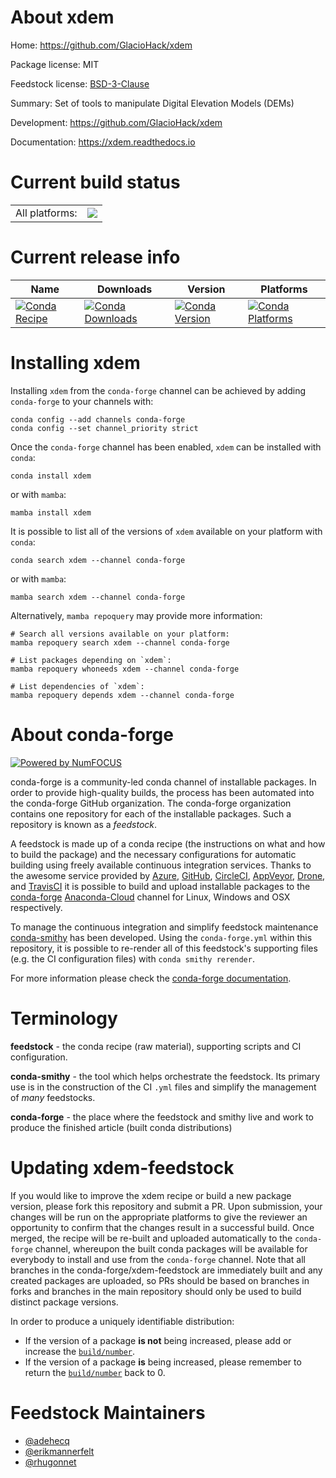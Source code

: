 About xdem
==========

Home: https://github.com/GlacioHack/xdem

Package license: MIT

Feedstock license: [BSD-3-Clause](https://github.com/conda-forge/xdem-feedstock/blob/main/LICENSE.txt)

Summary: Set of tools to manipulate Digital Elevation Models (DEMs)

Development: https://github.com/GlacioHack/xdem

Documentation: https://xdem.readthedocs.io

Current build status
====================


<table><tr><td>All platforms:</td>
    <td>
      <a href="https://dev.azure.com/conda-forge/feedstock-builds/_build/latest?definitionId=12888&branchName=main">
        <img src="https://dev.azure.com/conda-forge/feedstock-builds/_apis/build/status/xdem-feedstock?branchName=main">
      </a>
    </td>
  </tr>
</table>

Current release info
====================

| Name | Downloads | Version | Platforms |
| --- | --- | --- | --- |
| [![Conda Recipe](https://img.shields.io/badge/recipe-xdem-green.svg)](https://anaconda.org/conda-forge/xdem) | [![Conda Downloads](https://img.shields.io/conda/dn/conda-forge/xdem.svg)](https://anaconda.org/conda-forge/xdem) | [![Conda Version](https://img.shields.io/conda/vn/conda-forge/xdem.svg)](https://anaconda.org/conda-forge/xdem) | [![Conda Platforms](https://img.shields.io/conda/pn/conda-forge/xdem.svg)](https://anaconda.org/conda-forge/xdem) |

Installing xdem
===============

Installing `xdem` from the `conda-forge` channel can be achieved by adding `conda-forge` to your channels with:

```
conda config --add channels conda-forge
conda config --set channel_priority strict
```

Once the `conda-forge` channel has been enabled, `xdem` can be installed with `conda`:

```
conda install xdem
```

or with `mamba`:

```
mamba install xdem
```

It is possible to list all of the versions of `xdem` available on your platform with `conda`:

```
conda search xdem --channel conda-forge
```

or with `mamba`:

```
mamba search xdem --channel conda-forge
```

Alternatively, `mamba repoquery` may provide more information:

```
# Search all versions available on your platform:
mamba repoquery search xdem --channel conda-forge

# List packages depending on `xdem`:
mamba repoquery whoneeds xdem --channel conda-forge

# List dependencies of `xdem`:
mamba repoquery depends xdem --channel conda-forge
```


About conda-forge
=================

[![Powered by
NumFOCUS](https://img.shields.io/badge/powered%20by-NumFOCUS-orange.svg?style=flat&colorA=E1523D&colorB=007D8A)](https://numfocus.org)

conda-forge is a community-led conda channel of installable packages.
In order to provide high-quality builds, the process has been automated into the
conda-forge GitHub organization. The conda-forge organization contains one repository
for each of the installable packages. Such a repository is known as a *feedstock*.

A feedstock is made up of a conda recipe (the instructions on what and how to build
the package) and the necessary configurations for automatic building using freely
available continuous integration services. Thanks to the awesome service provided by
[Azure](https://azure.microsoft.com/en-us/services/devops/), [GitHub](https://github.com/),
[CircleCI](https://circleci.com/), [AppVeyor](https://www.appveyor.com/),
[Drone](https://cloud.drone.io/welcome), and [TravisCI](https://travis-ci.com/)
it is possible to build and upload installable packages to the
[conda-forge](https://anaconda.org/conda-forge) [Anaconda-Cloud](https://anaconda.org/)
channel for Linux, Windows and OSX respectively.

To manage the continuous integration and simplify feedstock maintenance
[conda-smithy](https://github.com/conda-forge/conda-smithy) has been developed.
Using the ``conda-forge.yml`` within this repository, it is possible to re-render all of
this feedstock's supporting files (e.g. the CI configuration files) with ``conda smithy rerender``.

For more information please check the [conda-forge documentation](https://conda-forge.org/docs/).

Terminology
===========

**feedstock** - the conda recipe (raw material), supporting scripts and CI configuration.

**conda-smithy** - the tool which helps orchestrate the feedstock.
                   Its primary use is in the construction of the CI ``.yml`` files
                   and simplify the management of *many* feedstocks.

**conda-forge** - the place where the feedstock and smithy live and work to
                  produce the finished article (built conda distributions)


Updating xdem-feedstock
=======================

If you would like to improve the xdem recipe or build a new
package version, please fork this repository and submit a PR. Upon submission,
your changes will be run on the appropriate platforms to give the reviewer an
opportunity to confirm that the changes result in a successful build. Once
merged, the recipe will be re-built and uploaded automatically to the
`conda-forge` channel, whereupon the built conda packages will be available for
everybody to install and use from the `conda-forge` channel.
Note that all branches in the conda-forge/xdem-feedstock are
immediately built and any created packages are uploaded, so PRs should be based
on branches in forks and branches in the main repository should only be used to
build distinct package versions.

In order to produce a uniquely identifiable distribution:
 * If the version of a package **is not** being increased, please add or increase
   the [``build/number``](https://docs.conda.io/projects/conda-build/en/latest/resources/define-metadata.html#build-number-and-string).
 * If the version of a package **is** being increased, please remember to return
   the [``build/number``](https://docs.conda.io/projects/conda-build/en/latest/resources/define-metadata.html#build-number-and-string)
   back to 0.

Feedstock Maintainers
=====================

* [@adehecq](https://github.com/adehecq/)
* [@erikmannerfelt](https://github.com/erikmannerfelt/)
* [@rhugonnet](https://github.com/rhugonnet/)

